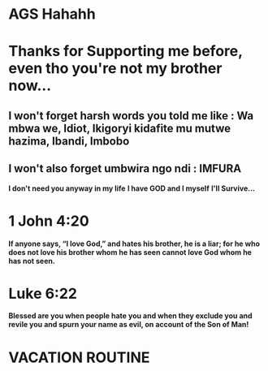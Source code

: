 # AGS Hahahh
# Thanks for Supporting me before, even tho you're not my brother now...

## I won't forget harsh words you told me like : Wa mbwa we, Idiot, Ikigoryi kidafite mu mutwe hazima, Ibandi, Imbobo
## I won't also forget umbwira ngo ndi : IMFURA

**I don't need you anyway in my life**
**I have GOD and I myself**
**I'll Survive...**

# 1 John 4:20
**If anyone says, “I love God,” and hates his brother, he is a liar; for he who does not love his brother whom he has seen cannot love God whom he has not seen.**
# Luke 6:22
**Blessed are you when people hate you and when they exclude you and revile you and spurn your name as evil, on account of the Son of Man!**

# VACATION ROUTINE
